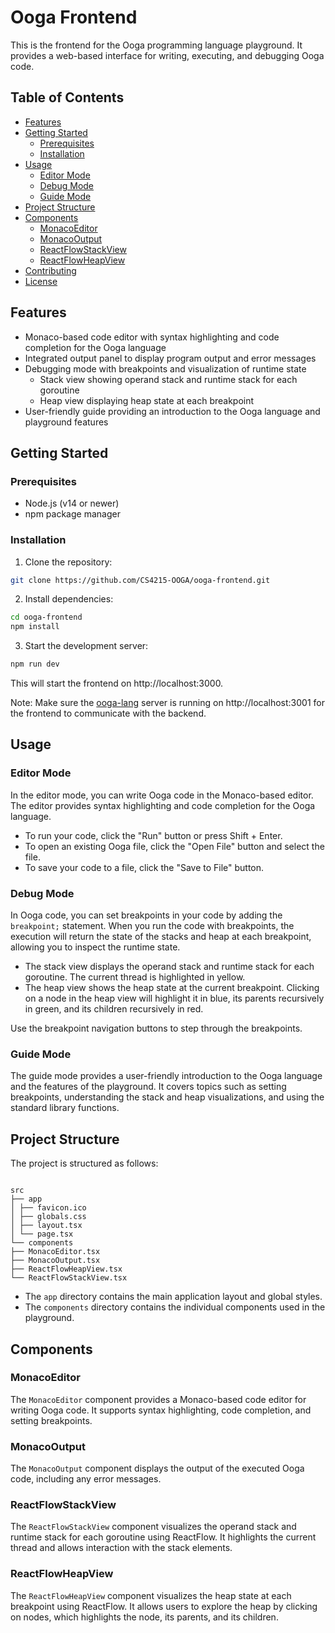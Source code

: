 # Ooga Frontend

This is the frontend for the Ooga programming language playground. It provides a web-based interface for writing, executing, and debugging Ooga code.

## Table of Contents

- [Features](#features)
- [Getting Started](#getting-started)
  - [Prerequisites](#prerequisites)
  - [Installation](#installation)
- [Usage](#usage)
  - [Editor Mode](#editor-mode)
  - [Debug Mode](#debug-mode)
  - [Guide Mode](#guide-mode)
- [Project Structure](#project-structure)
- [Components](#components)
  - [MonacoEditor](#monacoeditor)
  - [MonacoOutput](#monacooutput)
  - [ReactFlowStackView](#reactflowstackview)
  - [ReactFlowHeapView](#reactflowheapview)
- [Contributing](#contributing)
- [License](#license)

## Features

- Monaco-based code editor with syntax highlighting and code completion for the Ooga language
- Integrated output panel to display program output and error messages
- Debugging mode with breakpoints and visualization of runtime state
  - Stack view showing operand stack and runtime stack for each goroutine
  - Heap view displaying heap state at each breakpoint
- User-friendly guide providing an introduction to the Ooga language and playground features

## Getting Started

### Prerequisites

- Node.js (v14 or newer)
- npm package manager

### Installation

1. Clone the repository:

```bash
git clone https://github.com/CS4215-OOGA/ooga-frontend.git
```

2. Install dependencies:

```bash
cd ooga-frontend
npm install
```

3. Start the development server:

```bash
npm run dev
```

This will start the frontend on http://localhost:3000.

Note: Make sure the [ooga-lang](https://github.com/CS4215-OOGA/ooga-lang) server is running on http://localhost:3001 for the frontend to communicate with the backend.

## Usage

### Editor Mode

In the editor mode, you can write Ooga code in the Monaco-based editor. The editor provides syntax highlighting and code completion for the Ooga language.

- To run your code, click the "Run" button or press Shift + Enter.
- To open an existing Ooga file, click the "Open File" button and select the file.
- To save your code to a file, click the "Save to File" button.

### Debug Mode

In Ooga code, you can set breakpoints in your code by adding the `breakpoint;` statement. When you run the code with breakpoints, the execution will return the state of the stacks and heap at each breakpoint, allowing you to inspect the runtime state.

- The stack view displays the operand stack and runtime stack for each goroutine. The current thread is highlighted in yellow.
- The heap view shows the heap state at the current breakpoint. Clicking on a node in the heap view will highlight it in blue, its parents recursively in green, and its children recursively in red.

Use the breakpoint navigation buttons to step through the breakpoints.

### Guide Mode

The guide mode provides a user-friendly introduction to the Ooga language and the features of the playground. It covers topics such as setting breakpoints, understanding the stack and heap visualizations, and using the standard library functions.

## Project Structure

The project is structured as follows:

```

src
├── app
│ ├── favicon.ico
│ ├── globals.css
│ ├── layout.tsx
│ └── page.tsx
└── components
├── MonacoEditor.tsx
├── MonacoOutput.tsx
├── ReactFlowHeapView.tsx
└── ReactFlowStackView.tsx

```

- The `app` directory contains the main application layout and global styles.
- The `components` directory contains the individual components used in the playground.

## Components

### MonacoEditor

The `MonacoEditor` component provides a Monaco-based code editor for writing Ooga code. It supports syntax highlighting, code completion, and setting breakpoints.

### MonacoOutput

The `MonacoOutput` component displays the output of the executed Ooga code, including any error messages.

### ReactFlowStackView

The `ReactFlowStackView` component visualizes the operand stack and runtime stack for each goroutine using ReactFlow. It highlights the current thread and allows interaction with the stack elements.

### ReactFlowHeapView

The `ReactFlowHeapView` component visualizes the heap state at each breakpoint using ReactFlow. It allows users to explore the heap by clicking on nodes, which highlights the node, its parents, and its children.
